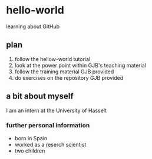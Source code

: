 # hello-world
learning about GitHub

## plan
1. follow the hellow-world tutorial
1. look at the power point within GJB's teaching material
1. follow the training material GJB provided
1. do exercises on the repository GJB provided

## a bit about myself
I am an intern at the University of Hasselt

### further personal information
- born in Spain
- worked as a reserch scientist
- two children
